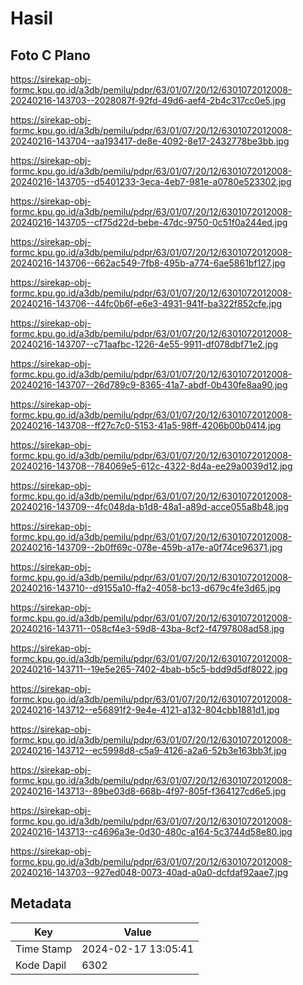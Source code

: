 # Hasil

## Foto C Plano

https://sirekap-obj-formc.kpu.go.id/a3db/pemilu/pdpr/63/01/07/20/12/6301072012008-20240216-143703--2028087f-92fd-49d6-aef4-2b4c317cc0e5.jpg

https://sirekap-obj-formc.kpu.go.id/a3db/pemilu/pdpr/63/01/07/20/12/6301072012008-20240216-143704--aa193417-de8e-4092-8e17-2432778be3bb.jpg

https://sirekap-obj-formc.kpu.go.id/a3db/pemilu/pdpr/63/01/07/20/12/6301072012008-20240216-143705--d5401233-3eca-4eb7-981e-a0780e523302.jpg

https://sirekap-obj-formc.kpu.go.id/a3db/pemilu/pdpr/63/01/07/20/12/6301072012008-20240216-143705--cf75d22d-bebe-47dc-9750-0c51f0a244ed.jpg

https://sirekap-obj-formc.kpu.go.id/a3db/pemilu/pdpr/63/01/07/20/12/6301072012008-20240216-143706--662ac549-7fb8-495b-a774-6ae5861bf127.jpg

https://sirekap-obj-formc.kpu.go.id/a3db/pemilu/pdpr/63/01/07/20/12/6301072012008-20240216-143706--44fc0b6f-e6e3-4931-941f-ba322f852cfe.jpg

https://sirekap-obj-formc.kpu.go.id/a3db/pemilu/pdpr/63/01/07/20/12/6301072012008-20240216-143707--c71aafbc-1226-4e55-9911-df078dbf71e2.jpg

https://sirekap-obj-formc.kpu.go.id/a3db/pemilu/pdpr/63/01/07/20/12/6301072012008-20240216-143707--26d789c9-8365-41a7-abdf-0b430fe8aa90.jpg

https://sirekap-obj-formc.kpu.go.id/a3db/pemilu/pdpr/63/01/07/20/12/6301072012008-20240216-143708--ff27c7c0-5153-41a5-98ff-4206b00b0414.jpg

https://sirekap-obj-formc.kpu.go.id/a3db/pemilu/pdpr/63/01/07/20/12/6301072012008-20240216-143708--784069e5-612c-4322-8d4a-ee29a0039d12.jpg

https://sirekap-obj-formc.kpu.go.id/a3db/pemilu/pdpr/63/01/07/20/12/6301072012008-20240216-143709--4fc048da-b1d8-48a1-a89d-acce055a8b48.jpg

https://sirekap-obj-formc.kpu.go.id/a3db/pemilu/pdpr/63/01/07/20/12/6301072012008-20240216-143709--2b0ff69c-078e-459b-a17e-a0f74ce96371.jpg

https://sirekap-obj-formc.kpu.go.id/a3db/pemilu/pdpr/63/01/07/20/12/6301072012008-20240216-143710--d9155a10-ffa2-4058-bc13-d679c4fe3d65.jpg

https://sirekap-obj-formc.kpu.go.id/a3db/pemilu/pdpr/63/01/07/20/12/6301072012008-20240216-143711--058cf4e3-59d8-43ba-8cf2-f4797808ad58.jpg

https://sirekap-obj-formc.kpu.go.id/a3db/pemilu/pdpr/63/01/07/20/12/6301072012008-20240216-143711--19e5e265-7402-4bab-b5c5-bdd9d5df8022.jpg

https://sirekap-obj-formc.kpu.go.id/a3db/pemilu/pdpr/63/01/07/20/12/6301072012008-20240216-143712--e56891f2-9e4e-4121-a132-804cbb1881d1.jpg

https://sirekap-obj-formc.kpu.go.id/a3db/pemilu/pdpr/63/01/07/20/12/6301072012008-20240216-143712--ec5998d8-c5a9-4126-a2a6-52b3e163bb3f.jpg

https://sirekap-obj-formc.kpu.go.id/a3db/pemilu/pdpr/63/01/07/20/12/6301072012008-20240216-143713--89be03d8-668b-4f97-805f-f364127cd6e5.jpg

https://sirekap-obj-formc.kpu.go.id/a3db/pemilu/pdpr/63/01/07/20/12/6301072012008-20240216-143713--c4696a3e-0d30-480c-a164-5c3744d58e80.jpg

https://sirekap-obj-formc.kpu.go.id/a3db/pemilu/pdpr/63/01/07/20/12/6301072012008-20240216-143703--927ed048-0073-40ad-a0a0-dcfdaf92aae7.jpg


## Metadata

| Key        | Value               |
| ---------- | ------------------- |
| Time Stamp | 2024-02-17 13:05:41 |
| Kode Dapil | 6302                |



